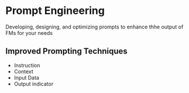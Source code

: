 # Prompt Engineering
Developing, designing, and optimizing prompts to enhance thhe output of FMs for your needs

## Improved Prompting Techniques
- Instruction
- Context
- Input Data
- Output indicator